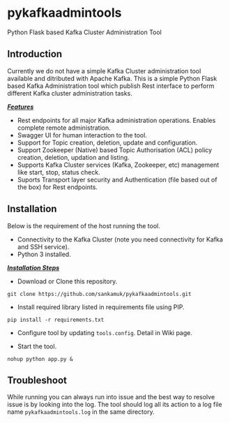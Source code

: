 # pykafkaadmintools
Python Flask based Kafka Cluster Administration Tool

## Introduction

Currently we do not have a simple Kafka Cluster administration tool available and ditributed with Apache Kafka. This is a simple Python Flask based Kafka Administration tool which publish Rest interface to perform different Kafka cluster administration tasks.


<ins>***Features***</ins>

- Rest endpoints for all major Kafka administration operations. Enables complete remote administration.
- Swagger UI for human interaction to the tool.
- Support for Topic creation, deletion, update and configuration.
- Support Zookeeper (Native) based Topic Authorisation (ACL) policy creation, deletion, updation and listing.
- Supports Kafka Cluster services (Kafka, Zookeeper, etc) management like start, stop, status check.
- Suports Transport layer security and Authentication (file based out of the box) for Rest endpoints.

## Installation

Below is the requirement of the host running the tool.

- Connectivity to the Kafka Cluster (note you need connectivity for Kafka and SSH service).
- Python 3 installed. 


<ins>***Installation Steps***</ins>

- Download or Clone this repository.
```
git clone https://github.com/sankamuk/pykafkaadmintools.git
```

- Install required library listed in requirements file using PIP.
```
pip install -r requirements.txt 
```

- Configure tool by updating `tools.config`. Detail in Wiki page.


- Start the tool.
```
nohup python app.py & 
```


## Troubleshoot

While running you can always run into issue and the best way to resolve issue is by looking into the log. The tool should log all its action to a log file name `pykafkaadmintools.log` in the same directory.





